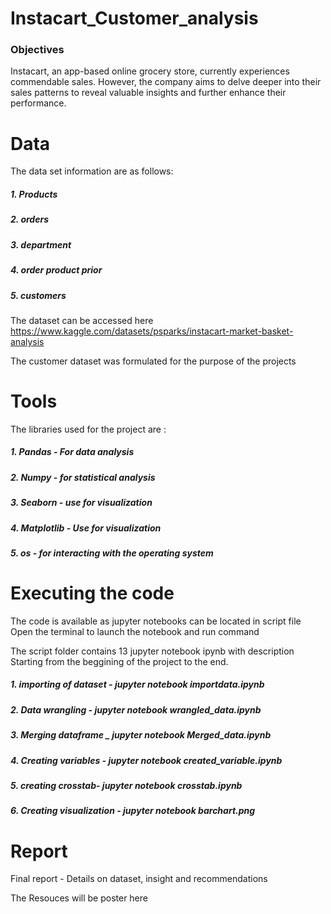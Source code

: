 # Instacart_Customer_analysis

### Objectives 

Instacart, an app-based online grocery store, currently experiences commendable sales. However, the company aims to delve deeper into their sales patterns to reveal valuable insights and further enhance their performance.

# Data

The data set information are as follows:

##### 1. Products 

##### 2. orders

##### 3. department

##### 4. order product prior

##### 5. customers 

The dataset can be accessed here https://www.kaggle.com/datasets/psparks/instacart-market-basket-analysis

The customer dataset was formulated for the purpose of the projects

# Tools

The libraries used for the project are :
 
##### 1. Pandas - For data analysis 

##### 2. Numpy - for statistical analysis

##### 3. Seaborn - use for visualization

##### 4. Matplotlib - Use for visualization

##### 5. os - for interacting with the operating system

# Executing the code 

The code is available as jupyter notebooks can be located in script file
Open the terminal to launch the notebook and run command

The script folder contains 13 jupyter notebook ipynb with description 
Starting from the beggining of the project to the end. 

##### 1. importing of dataset - jupyter notebook importdata.ipynb

##### 2. Data wrangling - jupyter notebook wrangled_data.ipynb

##### 3. Merging dataframe _ jupyter notebook Merged_data.ipynb

##### 4. Creating variables - jupyter notebook created_variable.ipynb

##### 5. creating crosstab-  jupyter notebook crosstab.ipynb

##### 6. Creating visualization - jupyter notebook barchart.png

# Report 

Final report - Details on dataset, insight and recommendations

The Resouces will be poster here




